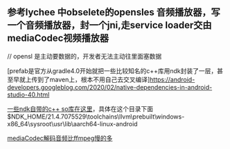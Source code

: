 ## 参考lychee 中obselete的opensles 音频播放器，写一个音频播放器，封一个jni,走service loader交由 mediaCodec视频播放器


// opensl 是主动要数据的，开发者无法主动往里面塞数据


[prefab是官方从gradle4.0开始就把一些比较知名的c++库用ndk封装了一层，甚至早就上传到了maven上，根本不用自己去交叉编译]https://android-developers.googleblog.com/2020/02/native-dependencies-in-android-studio-40.html


[一些ndk自带的c++ so库在这里](https://www.cnblogs.com/sjjg/p/14617031.html)，具体在这个目录下面
$NDK_HOME/21.4.7075529\toolchains\llvm\prebuilt\windows-x86_64\sysroot\usr\lib\aarch64-linux-android



[mediaCodec解码音频比ffmpeg慢的多](https://github.com/google/oboe/tree/main/samples/RhythmGame)